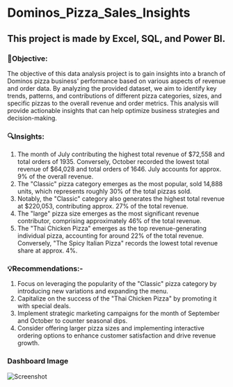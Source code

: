 # Dominos_Pizza_Sales_Insights
## This project is made by Excel, SQL, and Power BI.
### 🎯Objective:
The objective of this data analysis project is to gain insights into a branch of Dominos pizza business' performance based on various aspects of revenue and order data. By analyzing the provided dataset, we aim to identify key trends, patterns, and contributions of different pizza categories, sizes, and specific pizzas to the overall revenue and order metrics. This analysis will provide actionable insights that can help optimize business strategies and decision-making.

### 🔍Insights:
1. The month of July contributing the highest total revenue of $72,558 and total orders of 1935. Conversely, October recorded the lowest total revenue of $64,028 and total orders of 1646. July accounts for approx. 9% of the overall revenue.
2. The "Classic" pizza category emerges as the most popular, sold 14,888 units, which represents roughly 30% of the total pizzas sold.
3. Notably, the "Classic" category also generates the highest total revenue at $220,053, contributing approx. 27% of the total revenue.
4. The "large" pizza size emerges as the most significant revenue contributor, comprising approximately 46% of the total revenue.
5. The "Thai Chicken Pizza" emerges as the top revenue-generating individual pizza, accounting for around 22% of the total revenue. Conversely, "The Spicy Italian Pizza" records the lowest total revenue share at approx. 4%. 

### 💡Recommendations:-
1. Focus on leveraging the popularity of the "Classic" pizza category by introducing new variations and expanding the menu. 
2. Capitalize on the success of the "Thai Chicken Pizza" by promoting it with special deals. 
3. Implement strategic marketing campaigns for the month of September and October to counter seasonal dips. 
4. Consider offering larger pizza sizes and implementing interactive ordering options to enhance customer satisfaction and drive revenue growth.

### Dashboard Image
![Screenshot](https://github.com/Yash757575/Dominos_Pizza_Sales_Insights/blob/b04ebf59979094b7604be2784d6e6c32663a7788/Dominos_pizza_sales_report)
